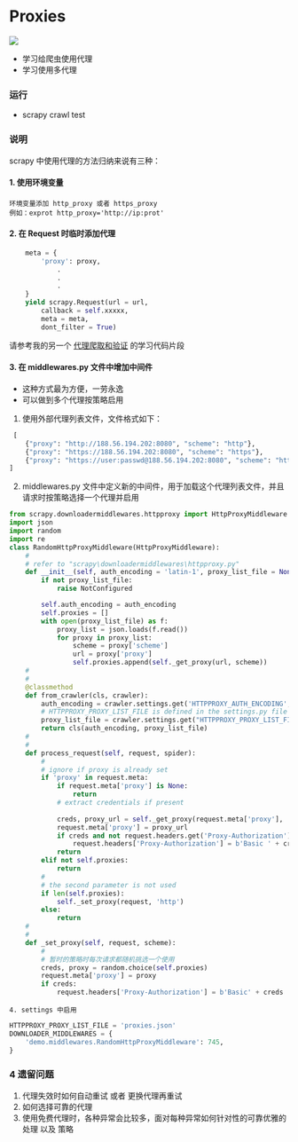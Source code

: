 # Proxies
![](https://img.shields.io/badge/python3-passing-brightgreen.svg)

- 学习给爬虫使用代理
- 学习使用多代理

### 运行
- scrapy crawl test

### 说明
scrapy 中使用代理的方法归纳来说有三种：
#### 1. 使用环境变量

    环境变量添加 http_proxy 或者 https_proxy    
    例如：exprot http_proxy='http://ip:prot'   

#### 2. 在 Request 时临时添加代理
``` py
    meta = {
        'proxy': proxy,
            .
            .
            .
    }
    yield scrapy.Request(url = url,
        callback = self.xxxxx,
        meta = meta,
        dont_filter = True)
```
请参考我的另一个 [代理爬取和验证](https://github.com/CrawlSpider/Proxies/blob/11fe655a9c96948968aab225d8e5d1dd648e8fbf/proxy/proxies/proxies/spiders/xcip.py#L54) 的学习代码片段

#### 3. 在 middlewares.py 文件中增加中间件
- 这种方式最为方便，一劳永逸
- 可以做到多个代理按策略启用    
1. 使用外部代理列表文件，文件格式如下：
```py
 [
    {"proxy": "http://188.56.194.202:8080", "scheme": "http"},
    {"proxy": "https://188.56.194.202:8080", "scheme": "https"},
    {"proxy": "https://user:passwd@188.56.194.202:8080", "scheme": "https"}
]
```
2. middlewares.py 文件中定义新的中间件，用于加载这个代理列表文件，并且请求时按策略选择一个代理并启用
```py
from scrapy.downloadermiddlewares.httpproxy import HttpProxyMiddleware
import json
import random
import re
class RandomHttpProxyMiddleware(HttpProxyMiddleware):
    #
    # refer to "scrapy\downloadermiddlewares\httpproxy.py"
    def __init__(self, auth_encoding = 'latin-1', proxy_list_file = None):
        if not proxy_list_file:
            raise NotConfigured

        self.auth_encoding = auth_encoding
        self.proxies = []
        with open(proxy_list_file) as f:
            proxy_list = json.loads(f.read())
            for proxy in proxy_list:
                scheme = proxy['scheme']
                url = proxy['proxy']
                self.proxies.append(self._get_proxy(url, scheme))
    #
    #
    @classmethod
    def from_crawler(cls, crawler):
        auth_encoding = crawler.settings.get('HTTPPROXY_AUTH_ENCODING', 'latin-1')
        # HTTPPROXY_PROXY_LIST_FILE is defined in the settings.py file
        proxy_list_file = crawler.settings.get("HTTPPROXY_PROXY_LIST_FILE")
        return cls(auth_encoding, proxy_list_file)
    #
    #
    def process_request(self, request, spider):
        #
        # ignore if proxy is already set
        if 'proxy' in request.meta:
            if request.meta['proxy'] is None:
                return
            # extract credentials if present
            
            creds, proxy_url = self._get_proxy(request.meta['proxy'], '')
            request.meta['proxy'] = proxy_url
            if creds and not request.headers.get('Proxy-Authorization'):
                request.headers['Proxy-Authorization'] = b'Basic ' + creds
            return
        elif not self.proxies:
            return
        #
        # the second parameter is not used
        if len(self.proxies):
            self._set_proxy(request, 'http')
        else:
            return
    #
    #
    def _set_proxy(self, request, scheme):
        #
        # 暂时的策略时每次请求都随机挑选一个使用
        creds, proxy = random.choice(self.proxies)
        request.meta['proxy'] = proxy
        if creds:
            request.headers['Proxy-Authorization'] = b'Basic' + creds
```
    4. settings 中启用
```py
HTTPPROXY_PROXY_LIST_FILE = 'proxies.json'
DOWNLOADER_MIDDLEWARES = {
    'demo.middlewares.RandomHttpProxyMiddleware': 745,
}
```
### 4 遗留问题
1. 代理失效时如何自动重试 或者 更换代理再重试
1. 如何选择可靠的代理
1. 使用免费代理时，各种异常会比较多，面对每种异常如何针对性的可靠优雅的处理 以及 策略
